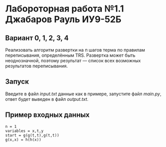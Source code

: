 # Лабороторная работа №1.1 Джабаров Рауль ИУ9-52Б
## Вариант 0, 1, 2, 3, 4
Реализовать алгоритм развертки на п шагов терма по правилам переписывания, определённым TRS. Развертка может быть неоднозначной, поэтому результат — список всех возможных результатов переписывания.
## Запуск
Введите в файл *input.txt* данные как в примере, запустите файл *main.py*, ответ будет выведен в файл *output.txt*. 

## Пример входных данных
``` 
n = 1
variables = x,t,y
start = g(g(t,t),g(t,t))
g(x,x) = h(h(x))
 ```